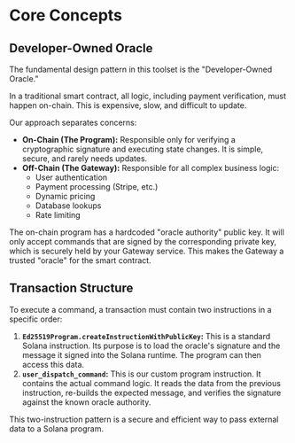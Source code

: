 # Core Concepts

## Developer-Owned Oracle

The fundamental design pattern in this toolset is the "Developer-Owned Oracle."

In a traditional smart contract, all logic, including payment verification, must happen on-chain. This is expensive, slow, and difficult to update.

Our approach separates concerns:

*   **On-Chain (The Program):** Responsible only for verifying a cryptographic signature and executing state changes. It is simple, secure, and rarely needs updates.
*   **Off-Chain (The Gateway):** Responsible for all complex business logic:
    *   User authentication
    *   Payment processing (Stripe, etc.)
    *   Dynamic pricing
    *   Database lookups
    *   Rate limiting

The on-chain program has a hardcoded "oracle authority" public key. It will only accept commands that are signed by the corresponding private key, which is securely held by your Gateway service. This makes the Gateway a trusted "oracle" for the smart contract.

## Transaction Structure

To execute a command, a transaction must contain two instructions in a specific order:

1.  **`Ed25519Program.createInstructionWithPublicKey`:** This is a standard Solana instruction. Its purpose is to load the oracle's signature and the message it signed into the Solana runtime. The program can then access this data.
2.  **`user_dispatch_command`:** This is our custom program instruction. It contains the actual command logic. It reads the data from the previous instruction, re-builds the expected message, and verifies the signature against the known oracle authority.

This two-instruction pattern is a secure and efficient way to pass external data to a Solana program.